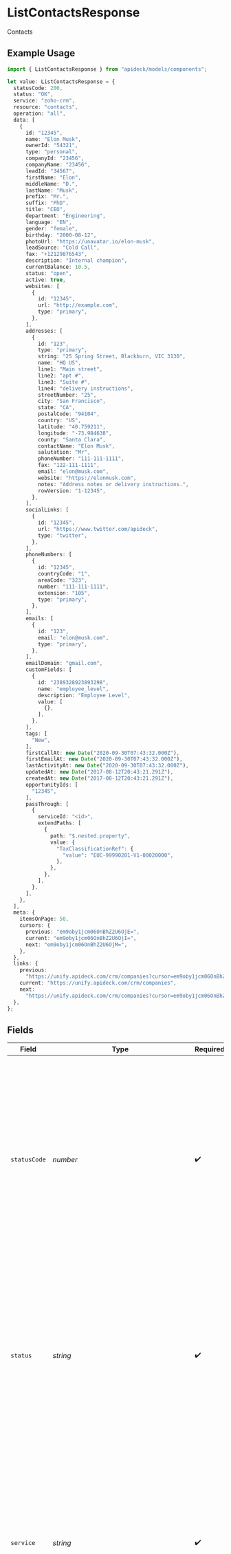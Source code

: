 # ListContactsResponse

Contacts

## Example Usage

```typescript
import { ListContactsResponse } from "apideck/models/components";

let value: ListContactsResponse = {
  statusCode: 200,
  status: "OK",
  service: "zoho-crm",
  resource: "contacts",
  operation: "all",
  data: [
    {
      id: "12345",
      name: "Elon Musk",
      ownerId: "54321",
      type: "personal",
      companyId: "23456",
      companyName: "23456",
      leadId: "34567",
      firstName: "Elon",
      middleName: "D.",
      lastName: "Musk",
      prefix: "Mr.",
      suffix: "PhD",
      title: "CEO",
      department: "Engineering",
      language: "EN",
      gender: "female",
      birthday: "2000-08-12",
      photoUrl: "https://unavatar.io/elon-musk",
      leadSource: "Cold Call",
      fax: "+12129876543",
      description: "Internal champion",
      currentBalance: 10.5,
      status: "open",
      active: true,
      websites: [
        {
          id: "12345",
          url: "http://example.com",
          type: "primary",
        },
      ],
      addresses: [
        {
          id: "123",
          type: "primary",
          string: "25 Spring Street, Blackburn, VIC 3130",
          name: "HQ US",
          line1: "Main street",
          line2: "apt #",
          line3: "Suite #",
          line4: "delivery instructions",
          streetNumber: "25",
          city: "San Francisco",
          state: "CA",
          postalCode: "94104",
          country: "US",
          latitude: "40.759211",
          longitude: "-73.984638",
          county: "Santa Clara",
          contactName: "Elon Musk",
          salutation: "Mr",
          phoneNumber: "111-111-1111",
          fax: "122-111-1111",
          email: "elon@musk.com",
          website: "https://elonmusk.com",
          notes: "Address notes or delivery instructions.",
          rowVersion: "1-12345",
        },
      ],
      socialLinks: [
        {
          id: "12345",
          url: "https://www.twitter.com/apideck",
          type: "twitter",
        },
      ],
      phoneNumbers: [
        {
          id: "12345",
          countryCode: "1",
          areaCode: "323",
          number: "111-111-1111",
          extension: "105",
          type: "primary",
        },
      ],
      emails: [
        {
          id: "123",
          email: "elon@musk.com",
          type: "primary",
        },
      ],
      emailDomain: "gmail.com",
      customFields: [
        {
          id: "2389328923893298",
          name: "employee_level",
          description: "Employee Level",
          value: [
            {},
          ],
        },
      ],
      tags: [
        "New",
      ],
      firstCallAt: new Date("2020-09-30T07:43:32.000Z"),
      firstEmailAt: new Date("2020-09-30T07:43:32.000Z"),
      lastActivityAt: new Date("2020-09-30T07:43:32.000Z"),
      updatedAt: new Date("2017-08-12T20:43:21.291Z"),
      createdAt: new Date("2017-08-12T20:43:21.291Z"),
      opportunityIds: [
        "12345",
      ],
      passThrough: [
        {
          serviceId: "<id>",
          extendPaths: [
            {
              path: "$.nested.property",
              value: {
                "TaxClassificationRef": {
                  "value": "EUC-99990201-V1-00020000",
                },
              },
            },
          ],
        },
      ],
    },
  ],
  meta: {
    itemsOnPage: 50,
    cursors: {
      previous: "em9oby1jcm06OnBhZ2U6OjE=",
      current: "em9oby1jcm06OnBhZ2U6OjI=",
      next: "em9oby1jcm06OnBhZ2U6OjM=",
    },
  },
  links: {
    previous:
      "https://unify.apideck.com/crm/companies?cursor=em9oby1jcm06OnBhZ2U6OjE%3D",
    current: "https://unify.apideck.com/crm/companies",
    next:
      "https://unify.apideck.com/crm/companies?cursor=em9oby1jcm06OnBhZ2U6OjM",
  },
};
```

## Fields

| Field                                                                                                                                                                                                                                                                                                                                                            | Type                                                                                                                                                                                                                                                                                                                                                             | Required                                                                                                                                                                                                                                                                                                                                                         | Description                                                                                                                                                                                                                                                                                                                                                      | Example                                                                                                                                                                                                                                                                                                                                                          |
| ---------------------------------------------------------------------------------------------------------------------------------------------------------------------------------------------------------------------------------------------------------------------------------------------------------------------------------------------------------------- | ---------------------------------------------------------------------------------------------------------------------------------------------------------------------------------------------------------------------------------------------------------------------------------------------------------------------------------------------------------------- | ---------------------------------------------------------------------------------------------------------------------------------------------------------------------------------------------------------------------------------------------------------------------------------------------------------------------------------------------------------------- | ---------------------------------------------------------------------------------------------------------------------------------------------------------------------------------------------------------------------------------------------------------------------------------------------------------------------------------------------------------------- | ---------------------------------------------------------------------------------------------------------------------------------------------------------------------------------------------------------------------------------------------------------------------------------------------------------------------------------------------------------------- |
| `statusCode`                                                                                                                                                                                                                                                                                                                                                     | *number*                                                                                                                                                                                                                                                                                                                                                         | :heavy_check_mark:                                                                                                                                                                                                                                                                                                                                               | The HTTP response status code indicating the result of the API request. This integer value helps determine whether the request was successful (e.g., 200 for success) or if there was an error (e.g., 404 for not found). It is crucial for error handling and debugging in client applications.                                                                 | 200                                                                                                                                                                                                                                                                                                                                                              |
| `status`                                                                                                                                                                                                                                                                                                                                                         | *string*                                                                                                                                                                                                                                                                                                                                                         | :heavy_check_mark:                                                                                                                                                                                                                                                                                                                                               | A string representation of the HTTP response status, such as 'OK' for a successful request or 'Not Found' for an error. This provides a human-readable status that complements the status code, aiding in quick understanding of the request outcome.                                                                                                            | OK                                                                                                                                                                                                                                                                                                                                                               |
| `service`                                                                                                                                                                                                                                                                                                                                                        | *string*                                                                                                                                                                                                                                                                                                                                                         | :heavy_check_mark:                                                                                                                                                                                                                                                                                                                                               | The Apideck ID of the service provider from which the contact data is retrieved. This string identifier is essential for distinguishing between different service providers integrated into the CRM system, ensuring the correct source of data is referenced.                                                                                                   | zoho-crm                                                                                                                                                                                                                                                                                                                                                         |
| `resource`                                                                                                                                                                                                                                                                                                                                                       | *string*                                                                                                                                                                                                                                                                                                                                                         | :heavy_check_mark:                                                                                                                                                                                                                                                                                                                                               | The name of the Unified API resource being accessed, in this case, 'contacts'. This string value helps identify the specific resource type involved in the API operation, facilitating resource-specific processing and handling in applications.                                                                                                                | contacts                                                                                                                                                                                                                                                                                                                                                         |
| `operation`                                                                                                                                                                                                                                                                                                                                                      | *string*                                                                                                                                                                                                                                                                                                                                                         | :heavy_check_mark:                                                                                                                                                                                                                                                                                                                                               | The specific operation performed by the API request, represented as a string. For this endpoint, it typically indicates a 'GET' operation, reflecting the retrieval of contact data from the CRM system. This helps in logging and tracking the type of API interactions performed.                                                                              | all                                                                                                                                                                                                                                                                                                                                                              |
| `data`                                                                                                                                                                                                                                                                                                                                                           | [components.ListContactsResponseData](../../models/components/listcontactsresponsedata.md)[]                                                                                                                                                                                                                                                                     | :heavy_check_mark:                                                                                                                                                                                                                                                                                                                                               | An array containing the list of contact objects retrieved from the CRM. Each object within the array represents a single contact and includes detailed information such as the contact's ID, name, owner, and type. This array is the primary data structure returned by the 'contactsAll' operation, facilitating easy access and manipulation of contact data. |                                                                                                                                                                                                                                                                                                                                                                  |
| `meta`                                                                                                                                                                                                                                                                                                                                                           | [components.ListContactsResponseMeta](../../models/components/listcontactsresponsemeta.md)                                                                                                                                                                                                                                                                       | :heavy_minus_sign:                                                                                                                                                                                                                                                                                                                                               | An object containing metadata about the response, such as pagination details or request processing information. This metadata helps in understanding the context of the response and managing subsequent data retrieval operations efficiently.                                                                                                                  |                                                                                                                                                                                                                                                                                                                                                                  |
| `links`                                                                                                                                                                                                                                                                                                                                                          | [components.ListContactsResponseLinks](../../models/components/listcontactsresponselinks.md)                                                                                                                                                                                                                                                                     | :heavy_minus_sign:                                                                                                                                                                                                                                                                                                                                               | This object contains hypermedia links that facilitate navigation to previous or next pages in the API response. It provides URLs that can be used directly to access other pages, supporting RESTful navigation patterns in client applications.                                                                                                                 |                                                                                                                                                                                                                                                                                                                                                                  |